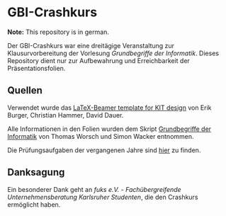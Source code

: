 # GBI-Crashkurs

**Note:** This repository is in german.

Der GBI-Crashkurs war eine dreitägige Veranstaltung zur Klausurvorbereitung der Vorlesung *Grundbegriffe der Informatik*. Dieses Repository dient nur zur Aufbewahrung und Erreichbarkeit der Präsentationsfolien.

## Quellen

Verwendet wurde das [LaTeX-Beamer template for KIT design](https://sdqweb.ipd.kit.edu/wiki/Dokumentvorlagen) von Erik Burger, Christian Hammer, David Dauer.

Alle Informationen in den Folien wurden dem Skript [Grundbegriffe der Informatik](http://gbi.ira.uka.de/vorlesungen/skript.pdf) von Thomas Worsch und Simon Wacker entnommen.

Die Prüfungsaufgaben der vergangenen Jahre sind [hier](http://gbi.ira.uka.de/archiv/index.html) zu finden.

## Danksagung

Ein besonderer Dank geht an *fuks e.V. - Fachübergreifende Unternehmensberatung Karlsruher Studenten*, die den Crashkurs ermöglicht haben.
